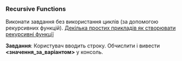 ### Recursive Functions

Виконати завдання без використання циклів (за допомогою рекурсивних функцій).
[Декілька простих прикладів як створювати рекурсивні функції](https://docs.google.com/document/d/1daRe7hpSrKf6rsr9xQv7U1KVMASuFiF_tYFppHh-G2o/edit?usp=sharing)

**Завдання**: Користувач вводить строку. Обчислити і вивести **<значення_за_варіантом>** у консоль.